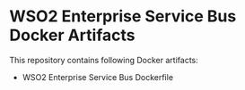 # WSO2 Enterprise Service Bus Docker Artifacts

This repository contains following Docker artifacts:
- WSO2 Enterprise Service Bus Dockerfile
```
